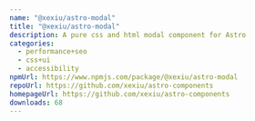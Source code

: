 ```yaml
---
name: "@xexiu/astro-modal"
title: "@xexiu/astro-modal"
description: A pure css and html modal component for Astro
categories:
  - performance+seo
  - css+ui
  - accessibility
npmUrl: https://www.npmjs.com/package/@xexiu/astro-modal
repoUrl: https://github.com/xexiu/astro-components
homepageUrl: https://github.com/xexiu/astro-components
downloads: 68
---
```

